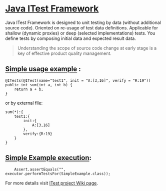 [Java ITest Framework](../../wiki)
=====
Java ITest Framework is designed to unit testing by data (without additional source code). Oriented on re-usage of test data definitions. Applicable for shallow (dynamic proxies) or deep (selected implementations) tests. You define tests by composing initial data and expected result data.

> Understanding the scope of source code change at early stage is a key of effective product quality management.

[Simple usage example](https://github.com/ggkochanski/itest/blob/master/itest-engine/src/test/java/org/itest/test/example1/SimpleExample.java) :
--------------------

    @ITests(@ITest(name="test1", init = "A:[3,16]", verify = "R:19"))
    public int sum(int a, int b) {
        return a + b;
    }


or by external file:

    sum(*):{
        test1:{
            init:{
                A:[3,16]
            },
            verify:{R:19}
        }
    }

[Simple Example execution](https://github.com/ggkochanski/itest/blob/master/itest-engine/src/test/java/org/itest/test/ITestExecutorTest.java):
------------------------

        Assert.assertEquals("", executor.performTestsFor(SimpleExample.class));



For more details visit [ITest project Wiki page](../../wiki).
